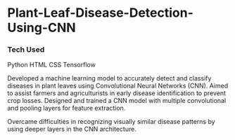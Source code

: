 # Plant-Leaf-Disease-Detection-Using-CNN

### Tech Used
Python 
HTML 
CSS 
Tensorflow

Developed a machine learning model to accurately detect and classify diseases in plant leaves using Convolutional Neural Networks (CNN).
Aimed to assist farmers and agriculturists in early disease identification to prevent crop losses.
Designed and trained a CNN model with multiple convolutional and pooling layers for feature extraction.

Overcame difficulties in recognizing visually similar disease patterns by using deeper layers in the CNN architecture.

